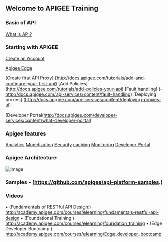 ## Welcome to APIGEE Training

### Basic of API
[What is API?](http://docs.apigee.com/api-services/content/understanding-apis-and-api-proxies) 

### Starting with APIGEE

[Create an Account](http://docs.apigee.com/api-services/content/creating-apigee-edge-account)

[Apigee Edge](http://docs.apigee.com/api-services/content/what-apigee-edge)

   [Create first API Proxy] (http://docs.apigee.com/tutorials/add-and-configure-your-first-api)
   [Add Policies] (http://docs.apigee.com/tutorials/add-policies-your-api)
   [Fault handling] (- http://docs.apigee.com/api-services/content/fault-handling)
   [Deploying proxies] (http://docs.apigee.com/api-services/content/deploying-proxies-ui)
    
    
[Developer Portal(http://docs.apigee.com/developer-services/content/what-developer-portal)

### Apigee features

   [Analytics](http://docs.apigee.com/analytics-services/content/analytics-services-overview)
   [Monetization](http://docs.apigee.com/monetization/content/configure-monetization-developer-portal)
   [Security](http://docs.apigee.com/api-services/content/api-security)
   [caching](http://docs.apigee.com/api-services/content/caching-edge)
   [Monitoring](http://docs.apigee.com/api-services/content/using-trace-tool-0)
   [Developer Portal](http://docs.apigee.com/developer-services/content/what-developer-portal)
    
### Apigee Architecture

![Image](src)

### Samples - (https://github.com/apigee/api-platform-samples.)


### Videos 

•	(Fundamentals of RESTful API Design:) http://academy.apigee.com/courses/elearning/fundamentals-restful-api-design
•	(Foundational Training:) http://academy.apigee.com/courses/elearning/foundation_training
•	(Edge Developer Bootcamp:)  http://academy.apigee.com/courses/elearning/Edge_developer_bootcamp

